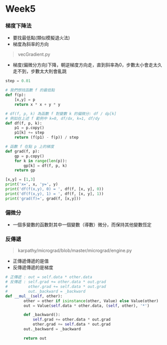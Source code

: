 # Week5



### 梯度下降法

* 要找最低點(類似模擬退火法)
* 梯度為斜率的方向

> vecGradient.py

* 梯度(偏微分方向)下降，朝逆梯度方向走，直到斜率為0，步數太小會走太久走不到，步數太大則會亂跳

```python
step = 0.01

# 我們想找函數 f 的最低點
def f(p):
    [x,y] = p
    return x * x + y * y

# df(f, p, k) 為函數 f 對變數 k 的偏微分: df / dp[k]
# 例如在上述 f 範例中 k=0, df/dx, k=1, df/dy
def df(f, p, k):
    p1 = p.copy()
    p1[k] += step
    return (f(p1) - f(p)) / step

# 函數 f 在點 p 上的梯度
def grad(f, p):
    gp = p.copy()
    for k in range(len(p)):
        gp[k] = df(f, p, k)
    return gp

[x,y] = [1,3]
print('x=', x, 'y=', y)
print('df(f(x,y), 0) = ', df(f, [x, y], 0))
print('df(f(x,y), 1) = ', df(f, [x, y], 1))
print('grad(f)=', grad(f, [x,y]))
```



### 偏微分

* 一個多變數的函數對其中一個變數（導數）微分，而保持其他變數恆定



### 反傳遞

> karpathy/micrograd/blob/master/micrograd/engine.py

* 正傳遞傳遞的是值
* 反傳遞傳遞的是梯度

```python
# 正傳遞 : out = self.data * other.data
# 反傳遞 : self.grad += other.data * out.grad
#         other.grad += self.data * out.grad
#         out._backward = _backward
def __mul__(self, other):
        other = other if isinstance(other, Value) else Value(other)
        out = Value(self.data * other.data, (self, other), '*')

        def _backward():
            self.grad += other.data * out.grad
            other.grad += self.data * out.grad
        out._backward = _backward

        return out
```



